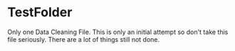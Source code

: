 # TestFolder
Only one Data Cleaning File.
This is only an initial attempt so don't take this file seriously.
There are a lot of things still not done.
